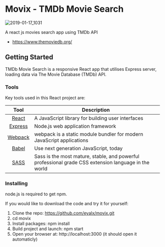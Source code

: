 # Movix - TMDb Movie Search

![2019-01-17_1031](https://user-images.githubusercontent.com/357599/51305478-ab43f780-1a43-11e9-8ac7-431bfd4e9ccc.png)

A react js movies search app using TMDb API
* https://www.themoviedb.org/

## Getting Started

TMDb Movie Search is a responsive React app that utilises Express server, 
loading data via The Movie Database (TMDb) API.

### Tools
Key tools used in this React project are:

| Tool          | Description   |
| :-------------: |-------------|
| [React](https://reactjs.org/)     | A JavaScript library for building user interfaces |
| [Express](https://expressjs.com/)      | Node.js web application framework      |
| [Webpack](https://webpack.js.org/) | webpack is a static module bundler for modern JavaScript applications      |
| [Babel](https://babeljs.io/) | Use next generation JavaScript, today |
| [SASS](https://sass-lang.com/) | Sass is the most mature, stable, and powerful professional grade CSS extension language in the world |

### Installing

node.js is required to get npm.

If you would like to download the code and try it for yourself:

1. Clone the repo: https://github.com/eyalx/movix.git
2. cd movix
3. Install packages: npm install
4. Build project and launch: npm start
5. Open your browser at: http://localhost:3000 (it should open it automaticly)
